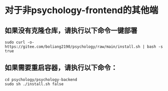 # 对于非psychology-frontend的其他端
## 如果没有克隆仓库，请执行以下命令一键部署
```
sudo curl -o- https://gitee.com/boliang2190/psychology/raw/main/install.sh | bash -s true
```
## 如果需要重启容器，请执行以下命令：
```
cd psychology/psychology-backend
sudo sh ./install.sh false
```